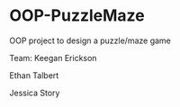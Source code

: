 # OOP-PuzzleMaze
OOP project to design a puzzle/maze game

Team:
  Keegan Erickson
  
  Ethan Talbert
  
  Jessica Story
